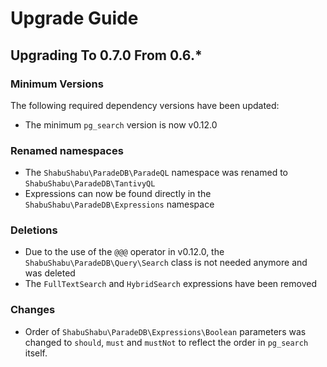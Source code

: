 # Upgrade Guide

## Upgrading To 0.7.0 From 0.6.*

### Minimum Versions

The following required dependency versions have been updated:

- The minimum `pg_search` version is now v0.12.0

### Renamed namespaces

- The `ShabuShabu\ParadeDB\ParadeQL` namespace was renamed to `ShabuShabu\ParadeDB\TantivyQL`
- Expressions can now be found directly in the `ShabuShabu\ParadeDB\Expressions` namespace

### Deletions

- Due to the use of the `@@@` operator in v0.12.0, the `ShabuShabu\ParadeDB\Query\Search` class is not needed anymore and was deleted
- The `FullTextSearch` and `HybridSearch` expressions have been removed

### Changes

- Order of `ShabuShabu\ParadeDB\Expressions\Boolean` parameters was changed to `should`, `must` and `mustNot` to reflect the order in `pg_search` itself.